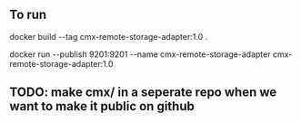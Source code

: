 ## To run

docker build --tag cmx-remote-storage-adapter:1.0 .

docker run --publish 9201:9201 --name cmx-remote-storage-adapter cmx-remote-storage-adapter:1.0

## TODO: make cmx/ in a seperate repo when we want to make it public on github